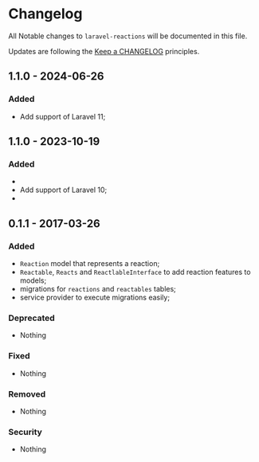 # Changelog

All Notable changes to `laravel-reactions` will be documented in this file.

Updates are following the [Keep a CHANGELOG](http://keepachangelog.com/) principles.

## 1.1.0 - 2024-06-26

### Added

- Add support of Laravel 11;

## 1.1.0 - 2023-10-19

### Added

- 
- Add support of Laravel 10;
- 
## 0.1.1 - 2017-03-26

### Added
- `Reaction` model that represents a reaction;
- `Reactable`, `Reacts` and `ReactlableInterface` to add reaction features to models;
- migrations for `reactions` and `reactables` tables;
- service provider to execute migrations easily;

### Deprecated
- Nothing

### Fixed
- Nothing

### Removed
- Nothing

### Security
- Nothing
